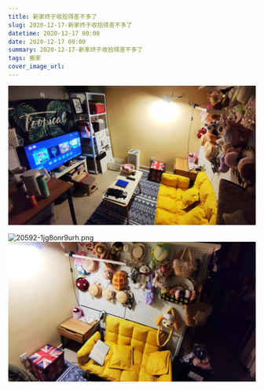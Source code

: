 ```yaml
---
title: 新家终于收拾得差不多了
slug: 2020-12-17-新家终于收拾得差不多了
datetime: 2020-12-17 00:00
date: 2020-12-17 00:00
summary: 2020-12-17-新家终于收拾得差不多了
tags: 搬家
cover_image_url: 
---
```

![88179-s9vzfyzef8.png](../assets/2021/01/4035615583.png)
<!--more-->
![20592-1jg8onr9urh.png](../assets/2021/01/1637755541.png)
![12197-z3oyz1fl1.png](../assets/2021/01/155389837.png)